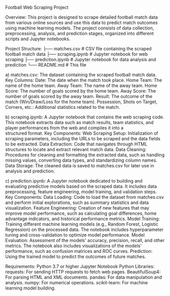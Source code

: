 Football Web Scraping Project

Overview:
This project is designed to scrape detailed football match data from various online sources and use this data to predict match outcomes using machine learning models. The project consists of data collection, preprocessing, analysis, and prediction stages, organized into different scripts and Jupyter notebooks.

Project Structure:
├── matches.csv              # CSV file containing the scraped football match data
├── scraping.ipynb           # Jupyter notebook for web scraping
├── prediction.ipynb         # Jupyter notebook for data analysis and prediction
└── README.md                # This file

a) matches.csv: The dataset containing the scraped football match data.
    Key Columns:
    Date: The date when the match took place.
    Home Team: The name of the home team.
    Away Team: The name of the away team.
    Home Score: The number of goals scored by the home team.
    Away Score: The number of goals scored by the away team.
    Result: The outcome of the match (Win/Draw/Loss for the home team).
    Possession, Shots on Target, Corners, etc.: Additional statistics related to the match.
    
b) scraping.ipynb: A Jupyter notebook that contains the web scraping code. This notebook extracts data such as match results, team statistics, and player performances from the web and compiles it into a         
                   structured format.
   Key Components:
   Web Scraping Setup: Initialization of scraping parameters, including the URLs to be scraped and the data fields to be extracted.
   Data Extraction: Code that navigates through HTML structures to locate and extract relevant match data.
   Data Cleaning: Procedures for cleaning and formatting the extracted data, such as handling missing values, converting data types, and standardizing column names.
   Data Storage: The cleaned data is saved to matches.csv for later use in analysis and prediction.

c) prediction.ipynb: A Jupyter notebook dedicated to building and evaluating predictive models based on the scraped data. It includes data preprocessing, feature engineering, model training, and validation steps.
    Key Components:
    Data Loading: Code to load the dataset from matches.csv and perform initial explorations, such as summary statistics and data visualization.
    Feature Engineering: Creation of new features that may improve model performance, such as calculating goal differences, home advantage indicators, and historical performance metrics.
    Model Training: Training different machine learning models (e.g., Random Forest, Logistic Regression) on the processed data. The notebook includes hyperparameter tuning and cross-validation to optimize model 
                    performance.
    Model Evaluation: Assessment of the models' accuracy, precision, recall, and other metrics. The notebook also includes visualizations of the models' performance, such as confusion matrices and ROC curves.
    Prediction: Using the trained model to predict the outcomes of future matches.

Requirements:
Python 3.7 or higher
Jupyter Notebook
Python Libraries:
    requests: For sending HTTP requests to fetch web pages.
    BeautifulSoup4: For parsing HTML and XML documents.
    pandas: For data manipulation and analysis.
    numpy: For numerical operations.
    scikit-learn: For machine learning model building.

